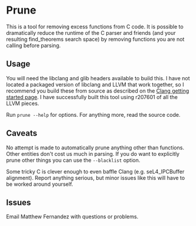 <!--
     Copyright 2014, NICTA

     This software may be distributed and modified according to the terms of
     the BSD 2-Clause license. Note that NO WARRANTY is provided.
     See "LICENSE_BSD2.txt" for details.

     @TAG(NICTA_BSD)
  -->

# Prune

This is a tool for removing excess functions from C code. It is possible to
dramatically reduce the runtime of the C parser and friends (and your
resulting find_theorems search space) by removing functions you are not
calling before parsing.

## Usage

You will need the libclang and glib headers available to build this. I have not
located a packaged version of libclang and LLVM that work together, so I
recommend you build these from source as described on the
[Clang getting started page](http://clang.llvm.org/get_started.html). I have
successfully built this tool using r207601 of all the LLVM pieces.

Run `prune --help` for options. For anything more, read the source code.

## Caveats

No attempt is made to automatically prune anything other than functions. Other
entities don't cost us much in parsing. If you do want to explicitly prune
other things you can use the `--blacklist` option.

Some tricky C is clever enough to even baffle Clang (e.g. seL4_IPCBuffer
alignment). Report anything serious, but minor issues like this will have to be
worked around yourself.

## Issues

Email Matthew Fernandez with questions or problems.
